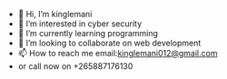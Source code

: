 - 👋 Hi, I’m kinglemani
- 👀 I’m interested in cyber security
- 🌱 I’m currently learning programming
- 💞️ I’m looking to collaborate on web development
- 📫 How to reach me email:kinglemani012@gmail.com
- or call now on +265887176130

<!---
kinglemani/kinglemani is a ✨ special ✨ repository because its `README.md` (this file) appears on your GitHub profile.
You can click the Preview link to take a look at your changes.
--->
